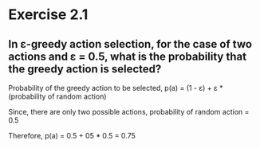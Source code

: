 # Exercise 2.1

## In ε-greedy action selection, for the case of two actions and ε = 0.5, what is the probability that the greedy action is selected?

Probability of the greedy action to be selected, p(a) = (1 - ε) + ε * (probability of random action)

Since, there are only two possible actions, probability of random action = 0.5

Therefore, p(a) = 0.5 + 05 * 0.5 = 0.75
